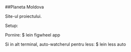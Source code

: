 ##Planeta Moldova 

Site-ul proiectului. 


Setup:





Pornire:
    $ lein figwheel app

Si in alt terminal, auto-watcherul pentru less:
    $ lein less auto


        




